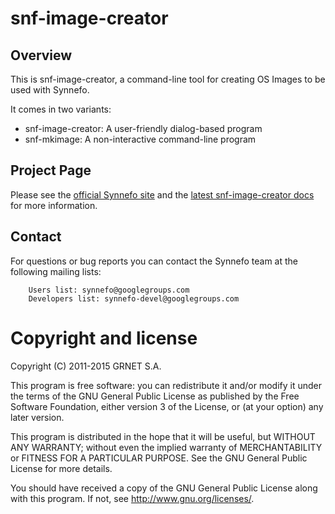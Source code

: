 snf-image-creator
=================

Overview
--------

This is snf-image-creator, a command-line tool for creating OS Images to be
used with Synnefo.

It comes in two variants:
* snf-image-creator: A user-friendly dialog-based program
* snf-mkimage: A non-interactive command-line program

Project Page
------------

Please see the [official Synnefo site](http://www.synnefo.org) and the
[latest snf-image-creator docs](http://www.synnefo.org/docs/snf-image-creator/latest/index.html)
for more information.

Contact
-------

For questions or bug reports you can contact the Synnefo team at the following
mailing lists:

        Users list: synnefo@googlegroups.com
        Developers list: synnefo-devel@googlegroups.com

Copyright and license
=====================

Copyright (C) 2011-2015 GRNET S.A.

This program is free software: you can redistribute it and/or modify
it under the terms of the GNU General Public License as published by
the Free Software Foundation, either version 3 of the License, or
(at your option) any later version.

This program is distributed in the hope that it will be useful,
but WITHOUT ANY WARRANTY; without even the implied warranty of
MERCHANTABILITY or FITNESS FOR A PARTICULAR PURPOSE.  See the
GNU General Public License for more details.

You should have received a copy of the GNU General Public License
along with this program.  If not, see <http://www.gnu.org/licenses/>.

